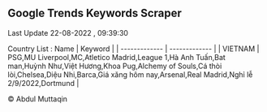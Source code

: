 

## Google Trends Keywords Scraper 
 
Last Update 22-08-2022 , 09:39:30

Country List :
 Name  | Keyword |
| ------------- | ------------- |
| VIETNAM | PSG,MU Liverpool,MC,Atletico Madrid,League 1,Hà Anh Tuấn,Bat man,Huỳnh Như,Việt Hương,Khoa Pug,Alchemy of Souls,Cá thòi lòi,Chelsea,Diệu Nhi,Barca,Giá xăng hôm nay,Arsenal,Real Madrid,Nghỉ lễ 2/9/2022,Dortmund |



© Abdul Muttaqin 
